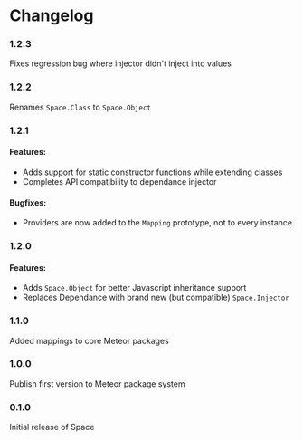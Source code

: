 Changelog
=========

### 1.2.3

Fixes regression bug where injector didn't inject into values

### 1.2.2

Renames `Space.Class` to `Space.Object`

### 1.2.1

#### Features:

  * Adds support for static constructor functions while extending classes
  * Completes API compatibility to dependance injector

#### Bugfixes:

  * Providers are now added to the `Mapping` prototype, not to every instance.

### 1.2.0

#### Features:

  * Adds `Space.Object` for better Javascript inheritance support
  * Replaces Dependance with brand new (but compatible) `Space.Injector`

### 1.1.0

Added mappings to core Meteor packages

### 1.0.0

Publish first version to Meteor package system

### 0.1.0

Initial release of Space
